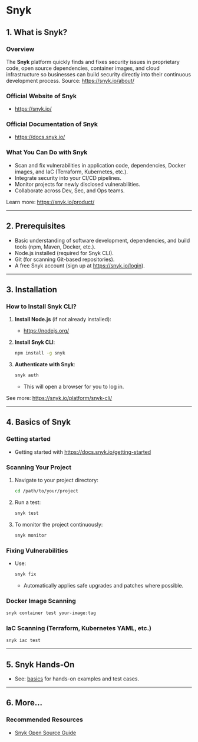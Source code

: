 # Snyk

## 1. What is Snyk?

### Overview

The **Snyk** platform quickly finds and fixes security issues in proprietary code, open source dependencies, container images, and cloud infrastructure so businesses can build security directly into their continuous development process.
Source: https://snyk.io/about/

### Official Website of Snyk

- https://snyk.io/

### Official Documentation of Snyk

- https://docs.snyk.io/

### What You Can Do with Snyk

- Scan and fix vulnerabilities in application code, dependencies, Docker images, and IaC (Terraform, Kubernetes, etc.).
- Integrate security into your CI/CD pipelines.
- Monitor projects for newly disclosed vulnerabilities.
- Collaborate across Dev, Sec, and Ops teams.

Learn more: https://snyk.io/product/

---

## 2. Prerequisites

- Basic understanding of software development, dependencies, and build tools (npm, Maven, Docker, etc.).
- Node.js installed (required for Snyk CLI).
- Git (for scanning Git-based repositories).
- A free Snyk account (sign up at https://snyk.io/login).

---

## 3. Installation

### How to Install Snyk CLI?

1. **Install Node.js** (if not already installed):

   - https://nodejs.org/

2. **Install Snyk CLI**:

   ```bash
   npm install -g snyk
   ```

3. **Authenticate with Snyk**:
   ```bash
   snyk auth
   ```
   - This will open a browser for you to log in.

See more: https://snyk.io/platform/snyk-cli/

---

## 4. Basics of Snyk

### Getting started

- Getting started with https://docs.snyk.io/getting-started

### Scanning Your Project

1. Navigate to your project directory:

   ```bash
   cd /path/to/your/project
   ```

2. Run a test:

   ```bash
   snyk test
   ```

3. To monitor the project continuously:
   ```bash
   snyk monitor
   ```

### Fixing Vulnerabilities

- Use:
  ```bash
  snyk fix
  ```
  - Automatically applies safe upgrades and patches where possible.

### Docker Image Scanning

```bash
snyk container test your-image:tag
```

### IaC Scanning (Terraform, Kubernetes YAML, etc.)

```bash
snyk iac test
```

---

## 5. Snyk Hands-On

- See: [basics](./basics/) for hands-on examples and test cases.

---

## 6. More...

### Recommended Resources

- [Snyk Open Source Guide](https://snyk.io/product/open-source-security-management/)
